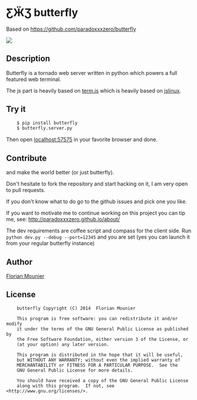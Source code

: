 # ƸӜƷ butterfly

Based on https://github.com/paradoxxxzero/butterfly

![](http://paradoxxxzero.github.io/assets/butterfly_1.gif)


## Description

Butterfly is a tornado web server written in python which powers a full featured web terminal.

The js part is heavily based on [term.js](https://github.com/chjj/term.js/) which is heavily based on [jslinux](http://bellard.org/jslinux/).


## Try it

```bash
    $ pip install butterfly
    $ butterfly.server.py
```

Then open [localhost:57575](http://localhost:57575) in your favorite browser and done.


## Contribute

and make the world better (or just butterfly).

Don't hesitate to fork the repository and start hacking on it, I am very open to pull requests.

If you don't know what to do go to the github issues and pick one you like.

If you want to motivate me to continue working on this project you can tip me, see: http://paradoxxxzero.github.io/about/

The dev requirements are coffee script and compass for the client side.
Run `python dev.py --debug --port=12345` and you are set (yes you can launch it from your regular butterfly instance)

## Author

[Florian Mounier](http://paradoxxxzero.github.io/)


## License

```
    butterfly Copyright (C) 2014  Florian Mounier

    This program is free software: you can redistribute it and/or modify
    it under the terms of the GNU General Public License as published by
    the Free Software Foundation, either version 3 of the License, or
    (at your option) any later version.

    This program is distributed in the hope that it will be useful,
    but WITHOUT ANY WARRANTY; without even the implied warranty of
    MERCHANTABILITY or FITNESS FOR A PARTICULAR PURPOSE.  See the
    GNU General Public License for more details.

    You should have received a copy of the GNU General Public License
    along with this program.  If not, see <http://www.gnu.org/licenses/>.
```
